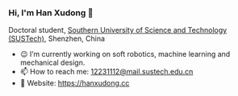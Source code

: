 ### Hi, I'm Han Xudong 👋

Doctoral student, [Southern University of Science and Technology (SUSTech)](https://www.sustech.edu.cn/en/), Shenzhen, China

- 😉 I’m currently working on soft robotics, machine learning and mechanical design.
- 📫 How to reach me: 12231112@mail.sustech.edu.cn
- 💖 Website: https://hanxudong.cc
